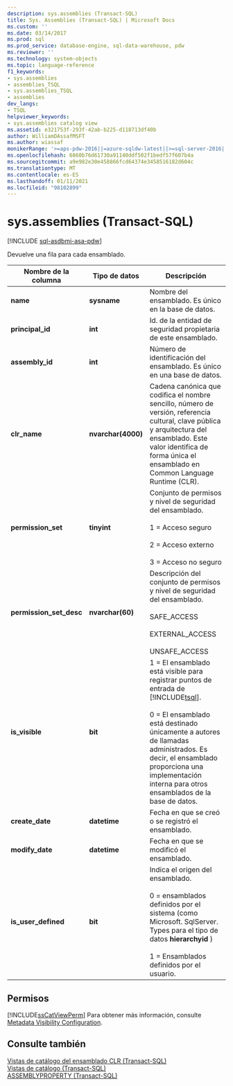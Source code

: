 ```yaml
---
description: sys.assemblies (Transact-SQL)
title: Sys. Assemblies (Transact-SQL) | Microsoft Docs
ms.custom: ''
ms.date: 03/14/2017
ms.prod: sql
ms.prod_service: database-engine, sql-data-warehouse, pdw
ms.reviewer: ''
ms.technology: system-objects
ms.topic: language-reference
f1_keywords:
- sys.assemblies
- assemblies_TSQL
- sys.assemblies_TSQL
- assemblies
dev_langs:
- TSQL
helpviewer_keywords:
- sys.assemblies catalog view
ms.assetid: e321753f-293f-42ab-b225-d118713df40b
author: WilliamDAssafMSFT
ms.author: wiassaf
monikerRange: '>=aps-pdw-2016||=azure-sqldw-latest||>=sql-server-2016||>=sql-server-linux-2017||=azuresqldb-mi-current'
ms.openlocfilehash: 6860b76d61730a91140ddf502f1bedf57f607b4a
ms.sourcegitcommit: a9e982e30e458866fcd64374e3458516182d604c
ms.translationtype: MT
ms.contentlocale: es-ES
ms.lasthandoff: 01/11/2021
ms.locfileid: "98102899"
---
```

# <a name="sysassemblies-transact-sql"></a>sys.assemblies (Transact-SQL)
[!INCLUDE [sql-asdbmi-asa-pdw](../../includes/applies-to-version/sql-asdbmi-asa-pdw.md)]

  Devuelve una fila para cada ensamblado.  
  
|Nombre de la columna|Tipo de datos|Descripción|  
|-----------------|---------------|-----------------|  
|**name**|**sysname**|Nombre del ensamblado. Es único en la base de datos.|  
|**principal_id**|**int**|Id. de la entidad de seguridad propietaria de este ensamblado.|  
|**assembly_id**|**int**|Número de identificación del ensamblado. Es único en una base de datos.|  
|**clr_name**|**nvarchar(4000)**|Cadena canónica que codifica el nombre sencillo, número de versión, referencia cultural, clave pública y arquitectura del ensamblado. Este valor identifica de forma única el ensamblado en Common Language Runtime (CLR).|  
|**permission_set**|**tinyint**|Conjunto de permisos y nivel de seguridad del ensamblado.<br /><br /> 1 = Acceso seguro<br /><br /> 2 = Acceso externo<br /><br /> 3 = Acceso no seguro|  
|**permission_set_desc**|**nvarchar(60)**|Descripción del conjunto de permisos y nivel de seguridad del ensamblado.<br /><br /> SAFE_ACCESS<br /><br /> EXTERNAL_ACCESS<br /><br /> UNSAFE_ACCESS|  
|**is_visible**|**bit**|1 = El ensamblado está visible para registrar puntos de entrada de [!INCLUDE[tsql](../../includes/tsql-md.md)].<br /><br /> 0 = El ensamblado está destinado únicamente a autores de llamadas administrados. Es decir, el ensamblado proporciona una implementación interna para otros ensamblados de la base de datos.|  
|**create_date**|**datetime**|Fecha en que se creó o se registró el ensamblado.|  
|**modify_date**|**datetime**|Fecha en que se modificó el ensamblado.|  
|**is_user_defined**|**bit**|Indica el origen del ensamblado.<br /><br /> 0 = ensamblados definidos por el sistema (como Microsoft. SqlServer. Types para el tipo de datos **hierarchyid** )<br /><br /> 1 = Ensamblados definidos por el usuario.|  
  
## <a name="permissions"></a>Permisos  
 [!INCLUDE[ssCatViewPerm](../../includes/sscatviewperm-md.md)] Para obtener más información, consulte [Metadata Visibility Configuration](../../relational-databases/security/metadata-visibility-configuration.md).  
  
## <a name="see-also"></a>Consulte también  
 [Vistas de catálogo del ensamblado CLR &#40;Transact-SQL&#41;](../../relational-databases/system-catalog-views/clr-assembly-catalog-views-transact-sql.md)   
 [Vistas de catálogo &#40;Transact-SQL&#41;](../../relational-databases/system-catalog-views/catalog-views-transact-sql.md)   
 [ASSEMBLYPROPERTY &#40;Transact-SQL&#41;](../../t-sql/functions/assemblyproperty-transact-sql.md)  
  
  
